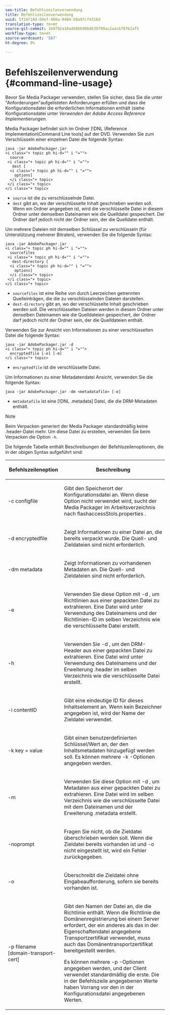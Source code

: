 ```yaml
---
seo-title: Befehlszeilenverwendung
title: Befehlszeilenverwendung
uuid: 5f24f18d-09ef-400a-9404-50a9fcf4316d
translation-type: tm+mt
source-git-commit: 1b9792a10ad606b99b6639799ac2aacb707b2af5
workflow-type: tm+mt
source-wordcount: '567'
ht-degree: 0%

---
```



# Befehlszeilenverwendung {#command-line-usage}

Bevor Sie Media Packager verwenden, stellen Sie sicher, dass Sie die unter &quot;Anforderungen&quot;aufgelisteten Anforderungen erfüllen und dass die Konfigurationsdatei die erforderlichen Informationen enthält (siehe Konfigurationsdatei unter *Verwenden der Adobe Access Reference Implementierungen*.

Media Packager befindet sich im Ordner [!DNL \Reference Implementation\Command Line tools] auf der DVD. Verwenden Sie zum Verschlüsseln einer einzelnen Datei die folgende Syntax:

```
java -jar AdobePackager.jar  
<i class="+ topic ph hi-d="" i "="">
  source  
 <i class="+ topic ph hi-d="" i "="">
   dest [ 
  <i class="+ topic ph hi-d="" i "="">
    options] 
  </i class="+ topic> 
 </i class="+ topic> 
</i class="+ topic>
```

* `source` ist die zu verschlüsselnde Datei.
* `dest` gibt an, wo der verschlüsselte Inhalt geschrieben werden soll. Wenn ein Ordner angegeben ist, wird die verschlüsselte Datei in diesem Ordner unter demselben Dateinamen wie die Quelldatei gespeichert. Der Ordner darf jedoch nicht der Ordner sein, der die Quelldatei enthält.

Um mehrere Dateien mit demselben Schlüssel zu verschlüsseln (für Unterstützung mehrerer Bitraten), verwenden Sie die folgende Syntax:

```
java -jar AdobePackager.jar  
<i class="+ topic ph hi-d="" i "="">
  sourcefiles  
 <i class="+ topic ph hi-d="" i "="">
   dest-directory [ 
  <i class="+ topic ph hi-d="" i "="">
    options] 
  </i class="+ topic> 
 </i class="+ topic> 
</i class="+ topic>
```

* `sourcefiles` ist eine Reihe von durch Leerzeichen getrennten Quelleinträgen, die die zu verschlüsselnden Dateien darstellen.
* `dest-directory` gibt an, wo der verschlüsselte Inhalt geschrieben werden soll. Die verschlüsselten Dateien werden in diesem Ordner unter denselben Dateinamen wie die Quelldateien gespeichert, der Ordner darf jedoch nicht der Ordner sein, der die Quelldateien enthält.

Verwenden Sie zur Ansicht von Informationen zu einer verschlüsselten Datei die folgende Syntax:

```
java -jar AdobePackager.jar -d  
<i class="+ topic ph hi-d="" i "="">
  encryptedfile [-e] [-m] 
</i class="+ topic>
```

* `encryptedfile` ist die verschlüsselte Datei.

Um Informationen zu einer Metadatendatei Ansicht, verwenden Sie die folgende Syntax:

```
java -jar AdobePackager.jar -dm <metadatafile> [-e]
```

* `metadatafile` ist eine  [!DNL .metadata] Datei, die die DRM-Metadaten enthält.

>[!NOTE]
>
>Beim Verpacken generiert der Media Packager standardmäßig keine .header-Datei mehr. Um diese Datei zu erstellen, verwenden Sie beim Verpacken die Option `-h`.

Die folgende Tabelle enthält Beschreibungen der Befehlszeilenoptionen, die in der obigen Syntax aufgeführt sind:

<table frame="all" colsep="1" rowsep="1" class="+ topic/table adobe-d/table " id="table_wgz_spy_n4"> 
 <thead class="- topic/thead "> 
  <tr rowsep="1" class="- topic/row "> 
   <th colname="1" class="- topic/entry entry"> <p class="- topic/p ">Befehlszeilenoption </p> </th> 
   <th colname="2" class="- topic/entry entry"> <p class="- topic/p ">Beschreibung </p> </th> 
  </tr> 
 </thead>
 <tbody class="- topic/tbody "> 
  <tr rowsep="1" class="- topic/row "> 
   <td colname="1" class="- topic/entry "> <p class="- topic/p ">-c <span class="+ topic/ph pr-d/codeph codeph"> configfile </span> </p> </td> 
   <td colname="2" class="- topic/entry "> <p class="- topic/p ">Gibt den Speicherort der Konfigurationsdatei an. Wenn diese Option nicht verwendet wird, sucht der Media Packager im Arbeitsverzeichnis nach <span class="filepath"> flashaccessStols.properties </span>. </p> </td> 
  </tr> 
  <tr rowsep="1" class="- topic/row "> 
   <td colname="1" class="- topic/entry "> <p class="- topic/p ">-d <span class="+ topic/ph pr-d/codeph codeph"> encryptedfile </span> </p> </td> 
   <td colname="2" class="- topic/entry "> <p class="- topic/p ">Zeigt Informationen zu einer Datei an, die bereits verpackt wurde. Die Quell- und Zieldateien sind nicht erforderlich. </p> </td> 
  </tr> 
  <tr rowsep="1" class="- topic/row "> 
   <td colname="1" class="- topic/entry "> <p class="- topic/p ">-dm <span class="+ topic/ph pr-d/codeph codeph"> metadata </span> </p> </td> 
   <td colname="2" class="- topic/entry "> <p class="- topic/p ">Zeigt Informationen zu vorhandenen Metadaten an. Die Quell- und Zieldateien sind nicht erforderlich. </p> </td> 
  </tr> 
  <tr rowsep="1" class="- topic/row "> 
   <td colname="1" class="- topic/entry "> <p class="- topic/p ">-e </p> </td> 
   <td colname="2" class="- topic/entry "> <p class="- topic/p ">Verwenden Sie diese Option mit <span class="codeph"> -d </span>, um Richtlinien aus einer gepackten Datei zu extrahieren. Eine Datei wird unter Verwendung des Dateinamens und der Richtlinien-ID im selben Verzeichnis wie die verschlüsselte Datei erstellt. </p> </td> 
  </tr> 
  <tr rowsep="1" class="- topic/row "> 
   <td colname="1" class="- topic/entry "> <p class="- topic/p ">-h </p> </td> 
   <td colname="2" class="- topic/entry "> <p class="- topic/p ">Verwenden Sie <span class="codeph"> -d </span>, um den DRM-Header aus einer gepackten Datei zu extrahieren. Eine Datei wird unter Verwendung des Dateinamens und der Erweiterung <span class="filepath"> .header </span> im selben Verzeichnis wie die verschlüsselte Datei erstellt. </p> </td> 
  </tr> 
  <tr rowsep="1" class="- topic/row "> 
   <td colname="1" class="- topic/entry "> <p class="- topic/p ">-i <span class="+ topic/ph pr-d/codeph codeph"> contentID </span> </p> </td> 
   <td colname="2" class="- topic/entry "> <p class="- topic/p ">Gibt eine eindeutige ID für dieses Inhaltselement an. Wenn kein Bezeichner angegeben ist, wird der Name der Zieldatei verwendet. </p> </td> 
  </tr> 
  <tr rowsep="1" class="- topic/row "> 
   <td colname="1" class="- topic/entry "> <p class="- topic/p ">-k <span class="+ topic/ph pr-d/codeph codeph"> key </span>= <span class="+ topic/ph pr-d/codeph codeph"> value </span> </p> </td> 
   <td colname="2" class="- topic/entry "> <p class="- topic/p ">Gibt einen benutzerdefinierten Schlüssel/Wert an, der den Inhaltsmetadaten hinzugefügt werden soll. Es können mehrere <span class="codeph"> -k </span>-Optionen angegeben werden. </p> </td> 
  </tr> 
  <tr rowsep="1" class="- topic/row "> 
   <td colname="1" class="- topic/entry "> <p class="- topic/p ">-m </p> </td> 
   <td colname="2" class="- topic/entry "> <p class="- topic/p ">Verwenden Sie diese Option mit <span class="codeph"> -d </span>, um Metadaten aus einer gepackten Datei zu extrahieren. Eine Datei wird im selben Verzeichnis wie die verschlüsselte Datei mit dem Dateinamen und der Erweiterung <span class="codeph"> .metadata </span> erstellt. </p> </td> 
  </tr> 
  <tr rowsep="1" class="- topic/row "> 
   <td colname="1" class="- topic/entry "> <p class="- topic/p ">-noprompt </p> </td> 
   <td colname="2" class="- topic/entry "> <p class="- topic/p ">Fragen Sie nicht, ob die Zieldatei überschrieben werden soll. Wenn die Zieldatei bereits vorhanden ist und <span class="codeph"> -o </span> nicht eingestellt ist, wird ein Fehler zurückgegeben. </p> </td> 
  </tr> 
  <tr rowsep="1" class="- topic/row "> 
   <td colname="1" class="- topic/entry "> <p class="- topic/p ">-o </p> </td> 
   <td colname="2" class="- topic/entry "> <p class="- topic/p ">Überschreibt die Zieldatei ohne Eingabeaufforderung, sofern sie bereits vorhanden ist. </p> </td> 
  </tr> 
  <tr rowsep="0" class="- topic/row "> 
   <td colname="1" class="- topic/entry "> <p class="- topic/p ">-p <span class="+ topic/ph pr-d/codeph codeph"> filename [domain-transport-cert] </span> </p> </td> 
   <td colname="2" class="- topic/entry "> <p class="- topic/p ">Gibt den Namen der Datei an, die die Richtlinie enthält. Wenn die Richtlinie die Domänenregistrierung bei einem Server erfordert, der ein anderes als das in der Eigenschaftendatei angegebene Transportzertifikat verwendet, muss auch das Domänentransportzertifikat bereitgestellt werden. </p> <p class="- topic/p ">Es können mehrere <span class="codeph"> -p </span>-Optionen angegeben werden, und der Client verwendet standardmäßig die erste. Die in der Befehlszeile angegebenen Werte haben Vorrang vor den in der Konfigurationsdatei angegebenen Werten. </p> </td> 
  </tr> 
 </tbody> 
</table>

